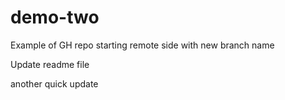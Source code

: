 # demo-two
Example of GH repo starting remote side with new branch name

Update readme file

another quick update
